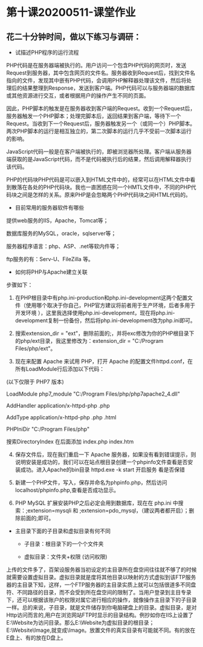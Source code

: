 第十课20200511-课堂作业
======================
花二十分钟时间，做以下练习与调研：
----------------------------------------
- 试描述PHP程序的运行流程

PHP代码是在服务器端被执行的。用户访问一个包含PHP代码的网页时，发送Request到服务器，其中包含网页的文件名。服务器收到Request后，找到文件名指向的文件，发现其中嵌有PHP代码，会调用PHP解释器处理该文件，然后将处理后的结果整理到Response，发送到客户端。PHP代码可以与服务器端的数据库或其他资源进行交互，或者根据用户的操作产生不同的页面。

因此，PHP脚本的触发是在服务器收到客户端的Request。收到一个Request后，服务器触发一个PHP脚本；处理完脚本后，返回结果到客户端，等待下一个Request。当收到下一个Request后，服务器触发另一个（或同一个）PHP脚本。两次PHP脚本的运行是相互独立的，第二次脚本的运行几乎不受前一次脚本运行的影响。

JavaScript代码一般是在客户端被执行的，即被浏览器所处理。客户端从服务器端获取的是JavaScript代码，而不是代码被执行后的结果，然后调用解释器执行该代码。

PHP的代码块PHP代码是可以嵌入到HTML文件中的，经常可以在HTML文件中看到散落在各处的PHP代码块。我也一直困惑在同一个HMTL文件中，不同的PHP代码块之间是怎样的关系。原来PHP是会忽略两个PHP代码块之间HTML代码的。

- 目前常用的服务器软件有哪些

提供web服务的IIS，Apache，Tomcat等；

数据库服务的MySQL，oracle，sqlserver等；

服务器程序语言：php、ASP、.net等软内件等；

ftp服务的有：Serv-U、FileZilla 等。

- 如何将PHP与Apache建立关联

步骤如下：

1. 在PHP根目录中有php.ini-production和php.ini-development这两个配置文件（使用哪个取决于你自己，PHP官方建议将前者用于生产环境，后者多用于开发环境
），这里我选择使用php.ini-development，现在将php.ini-development复制一份备份，然后将php.ini-development改为php.ini即可。

2. 搜索extension_dir = "ext"，删除前面的;，并将exc修改为你的PHP根目录下的php/ext目录，我这里修改为：extension_dir = "C:/Program Files/php/ext"。

3. 现在来配置 Apache 来试用 PHP，打开 Apache 的配置文件httpd.conf，在所有LoadModule行后添加以下代码：

(以下仅限于 PHP7 版本)

LoadModule php7_module "C:/Program Files/php/php7apache2_4.dll"

<IfModule php7_module>

AddHandler application/x-httpd-php .php

AddType application/x-httpd-php .php .html

PHPIniDir "C:/Program Files/php"    

</IfModule>

搜索DirectoryIndex 在后面添加 index.php index.htm

4. 保存文件后，现在我们重启一下 Apache 服务器，如果没有看到错误提示，则说明安装是成功的，我们可以在站点根目录创建一个phpinfo文件查看是否安装成功。进入Apache的bin目录 httpd.exe -k start 开启服务 看是否保错

5. 新建一个PHP文件，写入<?php phpinfo();?>，保存并命名为phpinfo.php，然后访问localhost/phpinfo.php,查看是否成功显示。

6. PHP MySQL 扩展安装PHP之后必定会用到数据库，现在在 php.ini 中搜索：;extension=mysqli 和 ;extension=pdo_mysql，（建议两者都开启）；删除前面的;即可。

- 主目录下面的子目录和虚拟目录有何不同

	- 子目录：根目录下的一个个文件夹

	- 虚拟目录：文件夹+权限 (访问权限)

上传的文件多了，百架设服务器当初设定的主目录所在盘空间往往就不够了的时候就需要设置虚拟目录。虚拟目录就是度将其他目录以映射的方式虚拟到该FTP服务器的主目录下知，这样，一个FTP服务器的主目录实质上就可以包括很道多不同盘符、不同路径的目录，而不会受到所在盘空间的限制了。当用户登录到主目专录下，还可以根据该账户的权限对属它进行相应的操作，就像操作主目录下的子目录一样。总的来说，子目录，就是文件储存到你电脑硬盘上的目录。虚拟目录，是对Http访问而言的,用户在浏览网站FTP时显示的目录结构。例抄如你在IIS上设置了E:\Website为访问目录。那么E:\Website为虚拟目录的根目录；E:\Website\Image,就变成\Image。放置文件的真实目录有可能就不同。有的放在E盘上、有的放在D盘上。


 

 


